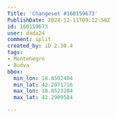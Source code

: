 ```yaml
---
Title: 'Changeset #160159673'
PublishDate: 2024-12-11T09:12:56Z
id: 160159673
user: dada24
comment: split
created_by: iD 2.30.4
tags:
- Montenegro
- Budva
bbox:
  min_lon: 18.8502404
  min_lat: 42.2871716
  max_lon: 18.8523284
  max_lat: 42.2909584

---
```


